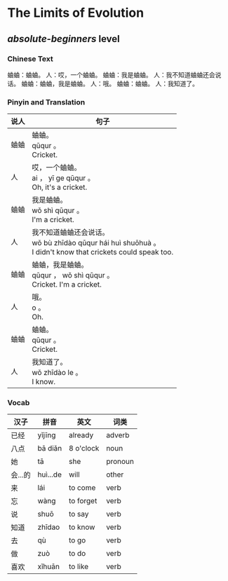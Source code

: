# The Limits of Evolution
## *absolute-beginners* level

### Chinese Text
蛐蛐：蛐蛐。
人：哎，一个蛐蛐。
蛐蛐：我是蛐蛐。
人：我不知道蛐蛐还会说话。
蛐蛐：蛐蛐，我是蛐蛐。
人：哦。
蛐蛐：蛐蛐。
人：我知道了。

### Pinyin and Translation
|说人|句子|
|----|----|
|蛐蛐|蛐蛐。<br />qūqur 。<br />Cricket.|
|人|哎，一个蛐蛐。<br />ai ， yī ge qūqur 。<br />Oh, it's a cricket.|
|蛐蛐|我是蛐蛐。<br />wǒ shì qūqur 。<br />I'm a cricket.|
|人|我不知道蛐蛐还会说话。<br />wǒ bù zhīdào qūqur hái huì shuōhuà 。<br />I didn't know that crickets could speak too.|
|蛐蛐|蛐蛐，我是蛐蛐。<br />qūqur ， wǒ shì qūqur 。<br />Cricket. I'm a cricket.|
|人|哦。<br />o 。<br />Oh.|
|蛐蛐|蛐蛐。<br />qūqur 。<br />Cricket.|
|人|我知道了。<br />wǒ zhīdào le 。<br />I know.|
### Vocab
|汉子|拼音|英文|词类|
|----|----|----|----|
|已经|yǐjīng|already|adverb|
|八点|bā diǎn|8 o'clock|noun|
|她|tā|she|pronoun|
|会...的|huì...de|will|other|
|来|lái|to come|verb|
|忘|wàng|to forget|verb|
|说|shuō|to say|verb|
|知道|zhīdao|to know|verb|
|去|qù|to go|verb|
|做|zuò|to do|verb|
|喜欢|xǐhuān|to like|verb|